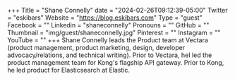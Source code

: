 +++
Title = "Shane Connelly"
date = "2024-02-26T09:12:39-05:00"
Twitter = "eskibars"
Website = "https://blog.eskibars.com"
Type = "guest"
Facebook = ""
Linkedin = "shaneconnelly"
Pronouns = ""
GitHub = ""
Thumbnail = "img/guest/shaneconnelly.jpg"
Pinterest = ""
Instagram = ""
YouTube = ""
+++
Shane Connelly leads the Product team at Vectara (product management, product marketing, design, 
developer advocacy/relations, and technical writing). Prior to Vectara, heI led the product management team for Kong's 
flagship API gateway. Prior to Kong, he led product for Elasticsearch at Elastic.
